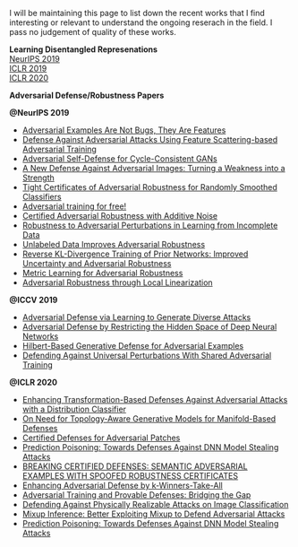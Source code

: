 I will be maintaining this page to list down the recent works that I find interesting or relevant to understand the ongoing reserach in the field. I pass no judgement of quality of these works.

**Learning Disentangled Represenations**  
[NeurIPS 2019](Disentangled_updates.md)  
[ICLR 2019](disentangled_iclr_2019.md)  
[ICLR 2020](disentanglement_iclr_20t.md)

**Adversarial Defense/Robustness Papers**

**@NeurIPS 2019**  
- [Adversarial Examples Are Not Bugs, They Are Features](https://arxiv.org/pdf/1905.02175.pdf)
- [Defense Against Adversarial Attacks Using Feature Scattering-based Adversarial Training](https://arxiv.org/pdf/1907.10764.pdf)  
- [Adversarial Self-Defense for Cycle-Consistent GANs](https://arxiv.org/pdf/1908.01517.pdf)  
- [A New Defense Against Adversarial Images: Turning a Weakness into a Strength](https://arxiv.org/pdf/1910.07629.pdf)  
- [Tight Certificates of Adversarial Robustness for Randomly Smoothed Classifiers](http://papers.nips.cc/paper/8737-tight-certificates-of-adversarial-robustness-for-randomly-smoothed-classifiers.pdf)  
- [Adversarial training for free!](https://arxiv.org/pdf/1904.12843.pdf)  
- [Certified Adversarial Robustness with Additive Noise](https://arxiv.org/pdf/1809.03113.pdf)  
- [Robustness to Adversarial Perturbations in Learning from Incomplete Data](https://arxiv.org/pdf/1905.13021.pdf)  
- [Unlabeled Data Improves Adversarial Robustness](http://papers.nips.cc/paper/9298-unlabeled-data-improves-adversarial-robustness.pdf)  
- [Reverse KL-Divergence Training of Prior Networks: Improved Uncertainty and Adversarial Robustness](https://arxiv.org/pdf/1905.13472.pdf)  
- [Metric Learning for Adversarial Robustness](https://papers.nips.cc/paper/8339-metric-learning-for-adversarial-robustness.pdf)  
- [Adversarial Robustness through Local Linearization](http://papers.nips.cc/paper/9534-adversarial-robustness-through-local-linearization.pdf)


**@ICCV 2019**
- [Adversarial Defense via Learning to Generate Diverse Attacks](http://openaccess.thecvf.com/content_ICCV_2019/papers/Jang_Adversarial_Defense_via_Learning_to_Generate_Diverse_Attacks_ICCV_2019_paper.pdf)  
- [Adversarial Defense by Restricting the Hidden Space of Deep Neural Networks](http://openaccess.thecvf.com/content_ICCV_2019/papers/Mustafa_Adversarial_Defense_by_Restricting_the_Hidden_Space_of_Deep_Neural_ICCV_2019_paper.pdf)  
- [Hilbert-Based Generative Defense for Adversarial Examples](http://openaccess.thecvf.com/content_ICCV_2019/papers/Bai_Hilbert-Based_Generative_Defense_for_Adversarial_Examples_ICCV_2019_paper.pdf)  
- [Defending Against Universal Perturbations With Shared Adversarial Training](http://openaccess.thecvf.com/content_ICCV_2019/papers/Mummadi_Defending_Against_Universal_Perturbations_With_Shared_Adversarial_Training_ICCV_2019_paper.pdf)


**@ICLR 2020**
- [Enhancing Transformation-Based Defenses Against Adversarial Attacks with a Distribution Classifier](https://openreview.net/pdf?id=BkgWahEFvr)  
- [On Need for Topology-Aware Generative Models for Manifold-Based Defenses](https://openreview.net/pdf?id=r1lF_CEYwS)  
- [Certified Defenses for Adversarial Patches](https://openreview.net/pdf?id=HyeaSkrYPH)  
- [Prediction Poisoning: Towards Defenses Against DNN Model Stealing Attacks](https://openreview.net/pdf?id=SyevYxHtDB)  
- [BREAKING CERTIFIED DEFENSES: SEMANTIC ADVERSARIAL EXAMPLES WITH SPOOFED ROBUSTNESS CERTIFICATES](https://openreview.net/pdf?id=HJxdTxHYvB)  
- [Enhancing Adversarial Defense by k-Winners-Take-All](https://openreview.net/pdf?id=Skgvy64tvr)  
- [Adversarial Training and Provable Defenses: Bridging the Gap](https://openreview.net/pdf?id=SJxSDxrKDr)  
- [Defending Against Physically Realizable Attacks on Image Classification](https://openreview.net/forum?id=H1xscnEKDr)  
- [Mixup Inference: Better Exploiting Mixup to Defend Adversarial Attacks](https://openreview.net/forum?id=ByxtC2VtPB)  
- [Prediction Poisoning: Towards Defenses Against DNN Model Stealing Attacks](https://openreview.net/forum?id=SyevYxHtDB)





